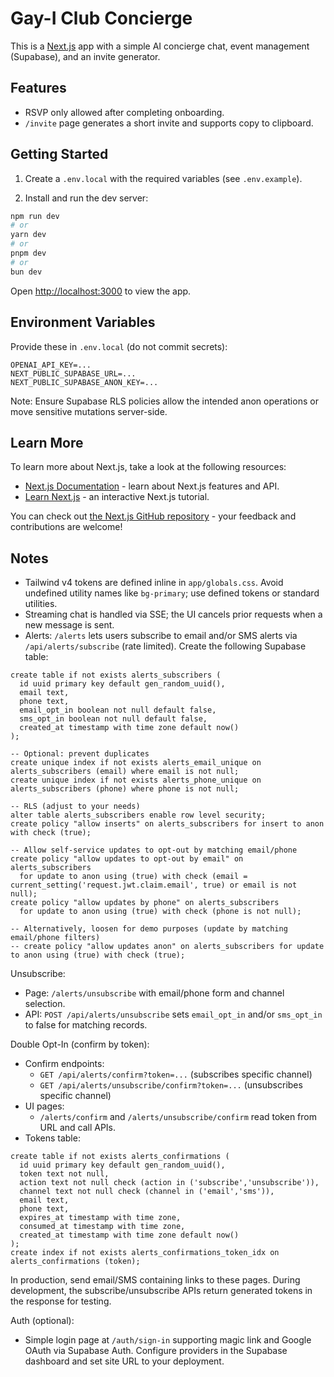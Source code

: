 # Gay-I Club Concierge

This is a [Next.js](https://nextjs.org) app with a simple AI concierge chat, event management (Supabase), and an invite generator.

## Features

- RSVP only allowed after completing onboarding.
- `/invite` page generates a short invite and supports copy to clipboard.

## Getting Started

1) Create a `.env.local` with the required variables (see `.env.example`).

2) Install and run the dev server:

```bash
npm run dev
# or
yarn dev
# or
pnpm dev
# or
bun dev
```

Open [http://localhost:3000](http://localhost:3000) to view the app.

## Environment Variables

Provide these in `.env.local` (do not commit secrets):

```
OPENAI_API_KEY=...
NEXT_PUBLIC_SUPABASE_URL=...
NEXT_PUBLIC_SUPABASE_ANON_KEY=...
```

Note: Ensure Supabase RLS policies allow the intended anon operations or move sensitive mutations server-side.

## Learn More

To learn more about Next.js, take a look at the following resources:

- [Next.js Documentation](https://nextjs.org/docs) - learn about Next.js features and API.
- [Learn Next.js](https://nextjs.org/learn) - an interactive Next.js tutorial.

You can check out [the Next.js GitHub repository](https://github.com/vercel/next.js) - your feedback and contributions are welcome!

## Notes

- Tailwind v4 tokens are defined inline in `app/globals.css`. Avoid undefined utility names like `bg-primary`; use defined tokens or standard utilities.
- Streaming chat is handled via SSE; the UI cancels prior requests when a new message is sent.
- Alerts: `/alerts` lets users subscribe to email and/or SMS alerts via `/api/alerts/subscribe` (rate limited). Create the following Supabase table:

```
create table if not exists alerts_subscribers (
  id uuid primary key default gen_random_uuid(),
  email text,
  phone text,
  email_opt_in boolean not null default false,
  sms_opt_in boolean not null default false,
  created_at timestamp with time zone default now()
);

-- Optional: prevent duplicates
create unique index if not exists alerts_email_unique on alerts_subscribers (email) where email is not null;
create unique index if not exists alerts_phone_unique on alerts_subscribers (phone) where phone is not null;

-- RLS (adjust to your needs)
alter table alerts_subscribers enable row level security;
create policy "allow inserts" on alerts_subscribers for insert to anon with check (true);

-- Allow self-service updates to opt-out by matching email/phone
create policy "allow updates to opt-out by email" on alerts_subscribers
  for update to anon using (true) with check (email = current_setting('request.jwt.claim.email', true) or email is not null);
create policy "allow updates by phone" on alerts_subscribers
  for update to anon using (true) with check (phone is not null);

-- Alternatively, loosen for demo purposes (update by matching email/phone filters)
-- create policy "allow updates anon" on alerts_subscribers for update to anon using (true) with check (true);

```

Unsubscribe:

- Page: `/alerts/unsubscribe` with email/phone form and channel selection.
- API: `POST /api/alerts/unsubscribe` sets `email_opt_in` and/or `sms_opt_in` to false for matching records.

Double Opt-In (confirm by token):

- Confirm endpoints:
  - `GET /api/alerts/confirm?token=...` (subscribes specific channel)
  - `GET /api/alerts/unsubscribe/confirm?token=...` (unsubscribes specific channel)
- UI pages:
  - `/alerts/confirm` and `/alerts/unsubscribe/confirm` read token from URL and call APIs.
- Tokens table:

```
create table if not exists alerts_confirmations (
  id uuid primary key default gen_random_uuid(),
  token text not null,
  action text not null check (action in ('subscribe','unsubscribe')),
  channel text not null check (channel in ('email','sms')),
  email text,
  phone text,
  expires_at timestamp with time zone,
  consumed_at timestamp with time zone,
  created_at timestamp with time zone default now()
);
create index if not exists alerts_confirmations_token_idx on alerts_confirmations (token);
```

In production, send email/SMS containing links to these pages. During development, the subscribe/unsubscribe APIs return generated tokens in the response for testing.

Auth (optional):

- Simple login page at `/auth/sign-in` supporting magic link and Google OAuth via Supabase Auth. Configure providers in the Supabase dashboard and set site URL to your deployment.
```
